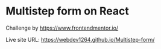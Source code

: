 # Multistep form on React

Challenge by https://www.frontendmentor.io/

Live site URL: https://webdev1264.github.io/Multistep-form/